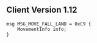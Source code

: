 ## Client Version 1.12

```rust,ignore
msg MSG_MOVE_FALL_LAND = 0xC9 {
    MovementInfo info;    
}

```
